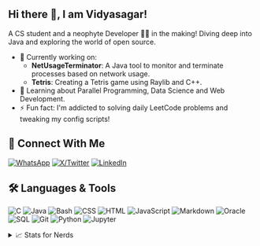 ## Hi there 👋, I am Vidyasagar!

A CS student and a neophyte Developer 👨‍💻 in the making! Diving deep into Java and exploring the world of open source.

- 🔭 Currently working on:
  - **NetUsageTerminator**: A Java tool to monitor and terminate processes based on network usage.
  - **Tetris**: Creating a Tetris game using Raylib and C++.
  <!--- **DataStructVisualizer**: A 3D data structure visualization website. -->
- 🌱 Learning about Parallel Programming, Data Science and Web Development.
- ⚡ Fun fact: I'm addicted to solving daily LeetCode problems and tweaking my config scripts!
<!--- 👯 I’m looking to collaborate on ...
- 🤔 I’m looking for help with ...-->
## 🤝 Connect With Me

[![WhatsApp](https://img.shields.io/badge/WhatsApp-%25D366.svg?logo=whatsapp&logoColor=white)](https://wa.me/7456029553)
[![X/Twitter](https://img.shields.io/badge/Twitter-000000.svg?logo=x&logoColor=white)](https://x.com/Vidyasagar499)
[![LinkedIn](https://img.shields.io/badge/LinkedIn-%230077B5.svg?logo=linkedin&logoColor=white)](https://linkedin.com/in/vidyasagar-yadav-890027322/)
<!-- <a href="https://wa.me/7456029553">
  <img src="https://img.shields.io/static/v1?label=WhatsApp&message=Chat%20Now&color=brightgreen&logo=whatsapp&style=flat" alt="WhatsApp Badge"/>
</a> -->
<!-- <br>
<a href="https://www.linkedin.com/in/vidyasagar-yadav-890027322/">
  <img src="https://img.shields.io/static/v1?label=LinkedIn&message=Connect&color=0077B5&logo=linkedin&style=flat" alt="LinkedIn Badge"/>
</a>
<br>
<a href="https://x.com/Vidyasagar499">
  <img src="https://img.shields.io/static/v1?label=Twitter&message=Follow&color=1DA1F2&logo=x&style=flat" alt="Twitter Badge"/>
</a> -->

## 🛠️ Languages & Tools

<p>

<img alt="C" src="https://custom-icon-badges.demolab.com/badge/C-03599C.svg?logo=c-in-hexagon&logoColor=white">
<img alt="Java" src="https://custom-icon-badges.demolab.com/badge/Java-007396.svg?logo=java&logoColor=white">
<img alt="Bash" src="https://img.shields.io/badge/Bash-121011.svg?logo=gnu-bash&logoColor=white">
<img alt="CSS" src="https://img.shields.io/badge/CSS-1572B6.svg?logo=css3&logoColor=white">
<img alt="HTML" src="https://img.shields.io/badge/HTML-E34F26.svg?logo=html5&logoColor=white">
<img alt="JavaScript" src="https://img.shields.io/badge/JavaScript-F7DF1E.svg?logo=javascript&logoColor=black">
<img alt="Markdown" src="https://img.shields.io/badge/Markdown-000000.svg?logo=markdown&logoColor=white">
<!-- <img alt="NumPy" src="https://img.shields.io/badge/Numpy-013243.svg?logo=numpy&logoColor=white"> -->
<!-- <img alt="Pandas" src="https://img.shields.io/badge/Pandas-150458.svg?logo=pandas&logoColor=white"> -->
<!-- <img alt="GitHub Pages" src="https://img.shields.io/badge/GitHub%20Pages-327FC7.svg?logo=github&logoColor=white"> -->
<img alt="Oracle" src ="https://img.shields.io/badge/Oracle-F00000.svg?logo=oracle&logoColor=white">
<img alt="SQL" src="https://custom-icon-badges.demolab.com/badge/SQL-025E8C.svg?logo=database&logoColor=white">
<img alt="Git" src="https://img.shields.io/badge/Git-F05033.svg?logo=git&logoColor=white">
<!-- <img alt="Visual Studio Code" src="https://img.shields.io/badge/Visual%20Studio%20Code-0078d7.svg?logo=visual-studio-code&logoColor=white"> -->
<img alt="Python" src="https://img.shields.io/badge/Python-14354C.svg?logo=python&logoColor=white">
<img alt="Jupyter" src="https://img.shields.io/badge/Jupyter-F37626.svg?logo=Jupyter&logoColor=white">

</p>

<details>
  <summary>📈 Stats for Nerds</summary>

  <!-- <img src="https://github-readme-stats-5udv09b4j-kevzpeter.vercel.app/api?username=VidyasagarYadav499&border_radius=10px&title_color=fff&text_color=fff&show_icons=true&bg_color=45,00DFA0,4739DF&icon_color=212121&hide_border=true&rank_icon=github" alt="Github Stats"> -->

  <img src="https://github-readme-activity-graph.vercel.app/graph?username=VidyasagarYadav499&theme=redical" alt="GitHub Activity Graph">
  
  <!-- <h4>GitHub Stats</h4> -->
  <img src="https://github-readme-stats.vercel.app/api?username=VidyasagarYadav499&show_icons=true&theme=radical" alt="GitHub Stats">

  <!-- <h4>GitHub Streak Stats</h4> -->
  <img src="https://github-readme-streak-stats.herokuapp.com/?user=VidyasagarYadav499&theme=radical&hide_border=false&show_icons=true" alt="GitHub Streak Stats">

  <!-- <h4>Top Languages</h4> -->
  <img src="https://github-readme-stats.vercel.app/api/top-langs/?username=VidyasagarYadav499&theme=radical&hide_border=false&include_all_commits=false&count_private=false&layout=compact&show_icons=true" alt="Top Languages">

  [![](https://visitcount.itsvg.in/api?id=VidyasagarYadav499&icon=0&color=1)](https://visitcount.itsvg.in)

  
</details>
